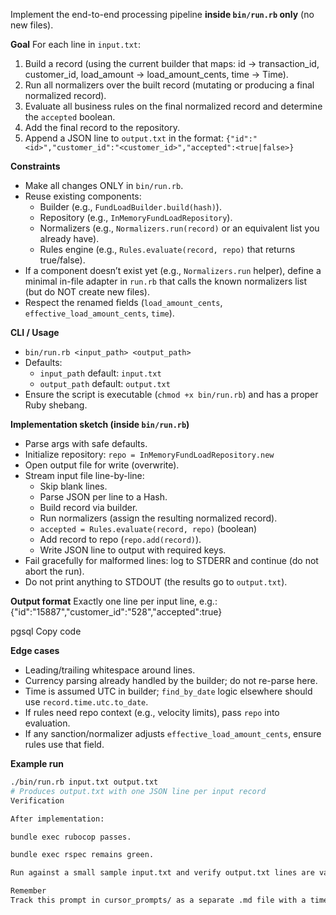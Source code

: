 Implement the end-to-end processing pipeline **inside `bin/run.rb` only** (no new files).

**Goal**
For each line in `input.txt`:
1) Build a record (using the current builder that maps: id -> transaction_id, customer_id, load_amount -> load_amount_cents, time -> Time).
2) Run all normalizers over the built record (mutating or producing a final normalized record).
3) Evaluate all business rules on the final normalized record and determine the `accepted` boolean.
4) Add the final record to the repository.
5) Append a JSON line to `output.txt` in the format:
   `{"id":"<id>","customer_id":"<customer_id>","accepted":<true|false>}`

**Constraints**
- Make all changes ONLY in `bin/run.rb`.
- Reuse existing components:
  - Builder (e.g., `FundLoadBuilder.build(hash)`).
  - Repository (e.g., `InMemoryFundLoadRepository`).
  - Normalizers (e.g., `Normalizers.run(record)` or an equivalent list you already have).
  - Rules engine (e.g., `Rules.evaluate(record, repo)` that returns true/false).
- If a component doesn’t exist yet (e.g., `Normalizers.run` helper), define a minimal in-file adapter in `run.rb` that calls the known normalizers list (but do NOT create new files).
- Respect the renamed fields (`load_amount_cents`, `effective_load_amount_cents`, `time`).

**CLI / Usage**
- `bin/run.rb <input_path> <output_path>`
- Defaults:
  - `input_path`  default: `input.txt`
  - `output_path` default: `output.txt`
- Ensure the script is executable (`chmod +x bin/run.rb`) and has a proper Ruby shebang.

**Implementation sketch (inside `bin/run.rb`)**
- Parse args with safe defaults.
- Initialize repository: `repo = InMemoryFundLoadRepository.new`
- Open output file for write (overwrite).
- Stream input file line-by-line:
  - Skip blank lines.
  - Parse JSON per line to a Hash.
  - Build record via builder.
  - Run normalizers (assign the resulting normalized record).
  - `accepted = Rules.evaluate(record, repo)` (boolean)
  - Add record to repo (`repo.add(record)`).
  - Write JSON line to output with required keys.
- Fail gracefully for malformed lines: log to STDERR and continue (do not abort the run).
- Do not print anything to STDOUT (the results go to `output.txt`).

**Output format**
Exactly one line per input line, e.g.:
{"id":"15887","customer_id":"528","accepted":true}

pgsql
Copy code

**Edge cases**
- Leading/trailing whitespace around lines.
- Currency parsing already handled by the builder; do not re-parse here.
- Time is assumed UTC in builder; `find_by_date` logic elsewhere should use `record.time.utc.to_date`.
- If rules need repo context (e.g., velocity limits), pass `repo` into evaluation.
- If any sanction/normalizer adjusts `effective_load_amount_cents`, ensure rules use that field.

**Example run**
```bash
./bin/run.rb input.txt output.txt
# Produces output.txt with one JSON line per input record
Verification

After implementation:

bundle exec rubocop passes.

bundle exec rspec remains green.

Run against a small sample input.txt and verify output.txt lines are valid JSON.

Remember
Track this prompt in cursor_prompts/ as a separate .md file with a timestamped filename.